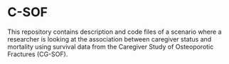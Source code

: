 # C-SOF
This repository contains description and code files of a scenario where a researcher is looking at the association between caregiver status and mortality using survival data from the Caregiver Study of Osteoporotic Fractures (CG-SOF).
